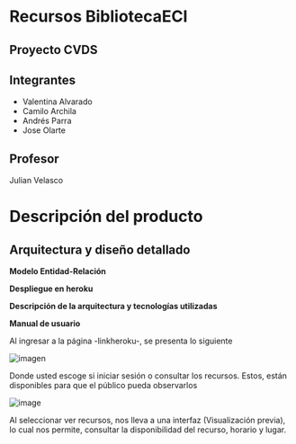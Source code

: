 # Recursos BibliotecaECI
## Proyecto CVDS 
## Integrantes
- Valentina Alvarado
- Camilo Archila
- Andrés Parra
- Jose Olarte

## Profesor
Julian Velasco

# Descripción del producto

## Arquitectura y diseño detallado

**Modelo Entidad-Relación**

**Despliegue en heroku**

**Descripción de la arquitectura y tecnologías utilizadas**

**Manual de usuario**

Al ingresar a la página -linkheroku-, se presenta lo siguiente

![imagen](https://user-images.githubusercontent.com/98195579/163494723-a0c9bf0f-3fc7-4caf-bc61-8440fe6bf1d9.png)

Donde usted escoge si iniciar sesión o consultar los recursos. Estos, están disponibles para que el público pueda observarlos

![image](https://user-images.githubusercontent.com/60302534/166110036-0d1327cd-2a9a-4f78-8ec1-bd2d798967de.png)

Al seleccionar ver recursos, nos lleva a una interfaz (Visualización previa), lo cual nos permite, consultar la disponibilidad del recurso, horario y lugar.
